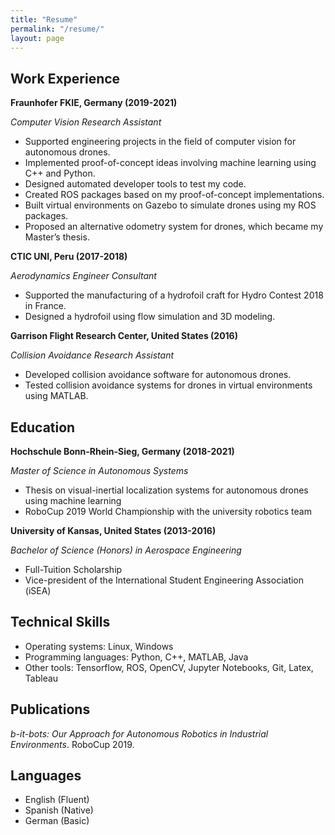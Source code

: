 ```yaml
---
title: "Resume"
permalink: "/resume/"
layout: page
---
```


## Work Experience

**Fraunhofer FKIE, Germany (2019-2021)**

*Computer Vision Research Assistant*

- Supported engineering projects in the field of computer vision for autonomous drones.
- Implemented proof-of-concept ideas involving machine learning using C++ and Python.
- Designed automated developer tools to test my code.
- Created ROS packages based on my proof-of-concept implementations.
- Built virtual environments on Gazebo to simulate drones using my ROS packages.
- Proposed an alternative odometry system for drones, which became my Master’s thesis.

**CTIC UNI, Peru (2017-2018)**

*Aerodynamics Engineer Consultant*

- Supported the manufacturing of a hydrofoil craft for Hydro Contest 2018 in France.
- Designed a hydrofoil using flow simulation and 3D modeling.

**Garrison Flight Research Center, United States (2016)**

*Collision Avoidance Research Assistant*

- Developed collision avoidance software for autonomous drones.
- Tested collision avoidance systems for drones in virtual environments using MATLAB.

## Education

**Hochschule Bonn-Rhein-Sieg, Germany (2018-2021)**

*Master of Science in Autonomous Systems*

- Thesis on visual-inertial localization systems for autonomous drones using machine learning
- RoboCup 2019 World Championship with the university robotics team

**University of Kansas, United States (2013-2016)**

*Bachelor of Science (Honors) in Aerospace Engineering*

- Full-Tuition Scholarship
- Vice-president of the International Student Engineering Association (iSEA)

## Technical Skills

- Operating systems: Linux, Windows
- Programming languages: Python, C++, MATLAB, Java
- Other tools: Tensorflow, ROS, OpenCV, Jupyter Notebooks, Git, Latex, Tableau

## Publications
*b-it-bots: Our Approach for Autonomous Robotics in Industrial Environments*. RoboCup 2019.

## Languages

- English (Fluent)
- Spanish (Native)
- German (Basic)
